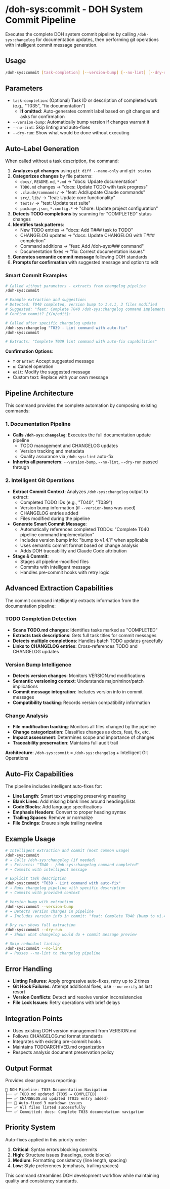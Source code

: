 # /doh-sys:commit - DOH System Commit Pipeline

Executes the complete DOH system commit pipeline by calling `/doh-sys:changelog` for documentation updates, then performing git operations with intelligent commit message generation.

## Usage

```bash
/doh-sys:commit [task-completion] [--version-bump] [--no-lint] [--dry-run]
```

## Parameters

- `task-completion`: (Optional) Task ID or description of completed work (e.g., "T035", "fix documentation")
  - **If omitted**: Auto-generates commit label based on git changes and asks for confirmation
- `--version-bump`: Automatically bump version if changes warrant it
- `--no-lint`: Skip linting and auto-fixes  
- `--dry-run`: Show what would be done without executing

## Auto-Label Generation

When called without a task description, the command:

1. **Analyzes git changes** using `git diff --name-only` and `git status`
2. **Categorizes changes** by file patterns:
   - `docs/`, `README.md`, `*.md` → "docs: Update documentation"
   - `TODO.md` changes → "docs: Update TODO with task progress"
   - `.claude/commands/` → "feat: Add/update Claude commands"
   - `src/`, `lib/` → "feat: Update core functionality"
   - `tests/` → "test: Update test suite"
   - `package.json`, `*.config.*` → "chore: Update project configuration"
3. **Detects TODO completions** by scanning for "COMPLETED" status changes
4. **Identifies task patterns**:
   - New TODO entries → "docs: Add T### task to TODO"
   - CHANGELOG updates → "docs: Update CHANGELOG with T### completion"
   - Command additions → "feat: Add /doh-sys:### command"
   - Documentation fixes → "fix: Correct documentation issues"
5. **Generates semantic commit message** following DOH standards
6. **Prompts for confirmation** with suggested message and option to edit

### Smart Commit Examples

```bash
# Called without parameters - extracts from changelog pipeline
/doh-sys:commit

# Example extraction and suggestion:
# Detected: T040 completed, version bump to 1.4.1, 3 files modified
# Suggested: "feat: Complete T040 /doh-sys:changelog command implementation (v1.4.1)"
# Confirm commit? [Y/n/edit]:

# Called after specific changelog update
/doh-sys:changelog "T039 - Lint command with auto-fix"
/doh-sys:commit

# Extracts: "Complete T039 lint command with auto-fix capabilities"
```

**Confirmation Options**:
- `Y` or `Enter`: Accept suggested message
- `n`: Cancel operation  
- `edit`: Modify the suggested message
- Custom text: Replace with your own message

## Pipeline Architecture

This command provides the complete automation by composing existing commands:

### 1. Documentation Pipeline
- **Calls `/doh-sys:changelog`**: Executes the full documentation update pipeline
  - TODO management and CHANGELOG updates
  - Version tracking and metadata
  - Quality assurance via `/doh-sys:lint` auto-fix
- **Inherits all parameters**: `--version-bump`, `--no-lint`, `--dry-run` passed through

### 2. Intelligent Git Operations
- **Extract Commit Context**: Analyzes `/doh-sys:changelog` output to extract:
  - Completed TODO IDs (e.g., "T040", "T039")
  - Version bump information (if `--version-bump` was used)
  - CHANGELOG entries added
  - Files modified during the pipeline
- **Generate Smart Commit Message**: 
  - Automatically references completed TODOs: "Complete T040 pipeline command implementation"
  - Includes version bump info: "bump to v1.4.1" when applicable
  - Uses semantic commit format based on change analysis
  - Adds DOH traceability and Claude Code attribution
- **Stage & Commit**: 
  - Stages all pipeline-modified files
  - Commits with intelligent message
  - Handles pre-commit hooks with retry logic

## Advanced Extraction Capabilities

The commit command intelligently extracts information from the documentation pipeline:

### TODO Completion Detection
- **Scans TODO.md changes**: Identifies tasks marked as "COMPLETED"
- **Extracts task descriptions**: Gets full task titles for commit messages
- **Detects multiple completions**: Handles batch TODO updates gracefully
- **Links to CHANGELOG entries**: Cross-references TODO and CHANGELOG updates

### Version Bump Intelligence
- **Detects version changes**: Monitors VERSION.md modifications
- **Semantic versioning context**: Understands major/minor/patch implications
- **Commit message integration**: Includes version info in commit messages
- **Compatibility tracking**: Records version compatibility information

### Change Analysis
- **File modification tracking**: Monitors all files changed by the pipeline
- **Change categorization**: Classifies changes as docs, feat, fix, etc.
- **Impact assessment**: Determines scope and importance of changes
- **Traceability preservation**: Maintains full audit trail

**Architecture**: `/doh-sys:commit` = `/doh-sys:changelog` + Intelligent Git Operations

## Auto-Fix Capabilities

The pipeline includes intelligent auto-fixes for:

- **Line Length**: Smart text wrapping preserving meaning
- **Blank Lines**: Add missing blank lines around headings/lists
- **Code Blocks**: Add language specifications
- **Emphasis Headers**: Convert to proper heading syntax
- **Trailing Spaces**: Remove or normalize
- **File Endings**: Ensure single trailing newline

## Example Usage

```bash
# Intelligent extraction and commit (most common usage)
/doh-sys:commit
# → Calls /doh-sys:changelog (if needed)
# → Extracts: "T040 - /doh-sys:changelog command completed"
# → Commits with intelligent message

# Explicit task description  
/doh-sys:commit "T039 - Lint command with auto-fix"
# → Runs changelog pipeline with specific description
# → Commits with provided context

# Version bump with extraction
/doh-sys:commit --version-bump
# → Detects version changes in pipeline
# → Includes version info in commit: "feat: Complete T040 (bump to v1.4.1)"

# Dry run shows full extraction
/doh-sys:commit --dry-run
# → Shows what changelog would do + commit message preview

# Skip redundant linting
/doh-sys:commit --no-lint
# → Passes --no-lint to changelog pipeline
```

## Error Handling

- **Linting Failures**: Apply progressive auto-fixes, retry up to 2 times
- **Git Hook Failures**: Attempt additional fixes, use `--no-verify` as last resort
- **Version Conflicts**: Detect and resolve version inconsistencies
- **File Lock Issues**: Retry operations with brief delays

## Integration Points

- Uses existing DOH version management from VERSION.md
- Follows CHANGELOG.md format standards
- Integrates with existing pre-commit hooks
- Maintains TODOARCHIVED.md organization
- Respects analysis document preservation policy

## Output Format

Provides clear progress reporting:
```
🔄 DOH Pipeline: T035 Documentation Navigation
├── ✅ TODO.md updated (T035 → COMPLETED)
├── ✅ CHANGELOG.md updated (T035 entry added)  
├── 🔧 Auto-fixed 3 markdown issues
├── ✅ All files linted successfully
└── ✅ Committed: docs: Complete T035 documentation navigation
```

## Priority System

Auto-fixes applied in this priority order:
1. **Critical**: Syntax errors blocking commits
2. **High**: Structure issues (headings, code blocks)
3. **Medium**: Formatting consistency (line length, spacing)
4. **Low**: Style preferences (emphasis, trailing spaces)

This command streamlines DOH development workflow while maintaining quality and consistency standards.